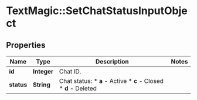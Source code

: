 # TextMagic::SetChatStatusInputObject

## Properties
Name | Type | Description | Notes
------------ | ------------- | ------------- | -------------
**id** | **Integer** | Chat ID. | 
**status** | **String** | Chat status:   * **a** - Active   * **c** - Closed   * **d** - Deleted  | 



